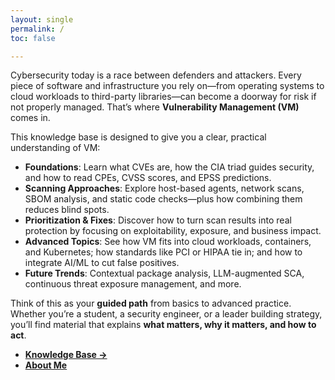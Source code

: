 ```yaml
---
layout: single
permalink: /
toc: false

---
```


Cybersecurity today is a race between defenders and attackers. Every piece of software and infrastructure you rely on—from operating systems to cloud workloads to third-party libraries—can become a doorway for risk if not properly managed. That’s where **Vulnerability Management (VM)** comes in.

This knowledge base is designed to give you a clear, practical understanding of VM:  
- **Foundations**: Learn what CVEs are, how the CIA triad guides security, and how to read CPEs, CVSS scores, and EPSS predictions.  
- **Scanning Approaches**: Explore host-based agents, network scans, SBOM analysis, and static code checks—plus how combining them reduces blind spots.  
- **Prioritization & Fixes**: Discover how to turn scan results into real protection by focusing on exploitability, exposure, and business impact.  
- **Advanced Topics**: See how VM fits into cloud workloads, containers, and Kubernetes; how standards like PCI or HIPAA tie in; and how to integrate AI/ML to cut false positives.  
- **Future Trends**: Contextual package analysis, LLM-augmented SCA, continuous threat exposure management, and more.  

Think of this as your **guided path** from basics to advanced practice. Whether you’re a student, a security engineer, or a leader building strategy, you’ll find material that explains **what matters, why it matters, and how to act**.


- **[Knowledge Base →](/kb/)**
- **[About Me](/about/)**
